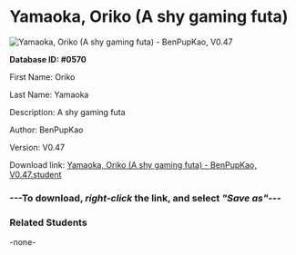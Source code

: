 # Yamaoka, Oriko (A shy gaming futa)

<img src="../../Files/Images/Yamaoka, Oriko (A shy gaming futa).png" title="Yamaoka, Oriko (A shy gaming futa) - BenPupKao, V0.47">

**Database ID: #0570**

First Name: Oriko

Last Name: Yamaoka

Description: A shy gaming futa

Author: BenPupKao

Version: V0.47

Download link: <a href="https://raw.githubusercontent.com/Arbiter1223/Daigaku-Gurashi-Custom-Students/master/Files/Student%20Files/Yamaoka%2C%20Oriko%20(A%20shy%20gaming%20futa)%20-%20BenPupKao%2C%20V0.47.student">Yamaoka, Oriko (A shy gaming futa) - BenPupKao, V0.47.student</a>

### ---**To download, _right-click_ the link, and select _"Save as"_**---

### Related Students

-none-
